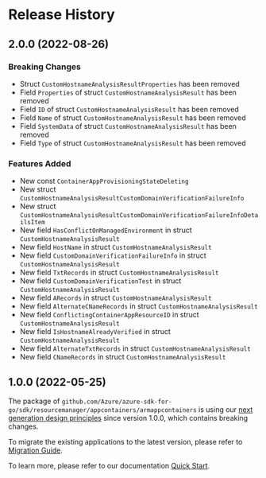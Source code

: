 # Release History

## 2.0.0 (2022-08-26)
### Breaking Changes

- Struct `CustomHostnameAnalysisResultProperties` has been removed
- Field `Properties` of struct `CustomHostnameAnalysisResult` has been removed
- Field `ID` of struct `CustomHostnameAnalysisResult` has been removed
- Field `Name` of struct `CustomHostnameAnalysisResult` has been removed
- Field `SystemData` of struct `CustomHostnameAnalysisResult` has been removed
- Field `Type` of struct `CustomHostnameAnalysisResult` has been removed

### Features Added

- New const `ContainerAppProvisioningStateDeleting`
- New struct `CustomHostnameAnalysisResultCustomDomainVerificationFailureInfo`
- New struct `CustomHostnameAnalysisResultCustomDomainVerificationFailureInfoDetailsItem`
- New field `HasConflictOnManagedEnvironment` in struct `CustomHostnameAnalysisResult`
- New field `HostName` in struct `CustomHostnameAnalysisResult`
- New field `CustomDomainVerificationFailureInfo` in struct `CustomHostnameAnalysisResult`
- New field `TxtRecords` in struct `CustomHostnameAnalysisResult`
- New field `CustomDomainVerificationTest` in struct `CustomHostnameAnalysisResult`
- New field `ARecords` in struct `CustomHostnameAnalysisResult`
- New field `AlternateCNameRecords` in struct `CustomHostnameAnalysisResult`
- New field `ConflictingContainerAppResourceID` in struct `CustomHostnameAnalysisResult`
- New field `IsHostnameAlreadyVerified` in struct `CustomHostnameAnalysisResult`
- New field `AlternateTxtRecords` in struct `CustomHostnameAnalysisResult`
- New field `CNameRecords` in struct `CustomHostnameAnalysisResult`


## 1.0.0 (2022-05-25)

The package of `github.com/Azure/azure-sdk-for-go/sdk/resourcemanager/appcontainers/armappcontainers` is using our [next generation design principles](https://azure.github.io/azure-sdk/general_introduction.html) since version 1.0.0, which contains breaking changes.

To migrate the existing applications to the latest version, please refer to [Migration Guide](https://aka.ms/azsdk/go/mgmt/migration).

To learn more, please refer to our documentation [Quick Start](https://aka.ms/azsdk/go/mgmt).